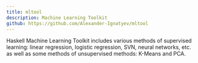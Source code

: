 ```yaml
---
title: mltool
description: Machine Learning Toolkit
github: https://github.com/Alexander-Ignatyev/mltool
---
```

Haskell Machine Learning Toolkit includes various methods of supervised learning: linear regression, logistic regression, SVN, neural networks, etc. as well as some methods of unsupervised methods: K-Means and PCA.
